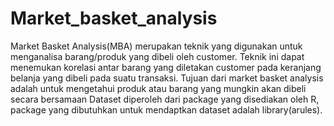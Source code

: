 # Market_basket_analysis

Market Basket Analysis(MBA) merupakan teknik yang digunakan untuk menganalisa barang/produk yang dibeli oleh customer. Teknik ini dapat menemukan korelasi antar barang yang diletakan customer pada keranjang belanja yang dibeli pada suatu transaksi. Tujuan dari market basket analysis adalah untuk mengetahui produk atau barang yang mungkin akan dibeli secara bersamaan 
Dataset diperoleh dari package yang disediakan oleh R, package yang dibutuhkan untuk mendaptkan dataset adalah library(arules).

